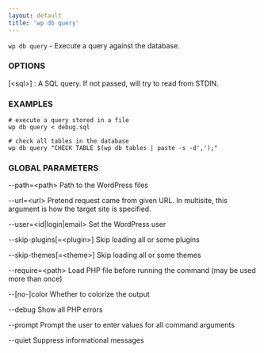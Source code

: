 ```yaml
---
layout: default
title: 'wp db query'
---
```


`wp db query` - Execute a query against the database.

### OPTIONS

[&lt;sql&gt;]
: A SQL query. If not passed, will try to read from STDIN.

### EXAMPLES

    # execute a query stored in a file
    wp db query < debug.sql

    # check all tables in the database
    wp db query "CHECK TABLE $(wp db tables | paste -s -d',');"

### GLOBAL PARAMETERS

  --path=&lt;path&gt;
      Path to the WordPress files

  --url=&lt;url&gt;
      Pretend request came from given URL. In multisite, this argument is how the target site is specified.

  --user=&lt;id|login|email&gt;
      Set the WordPress user

  --skip-plugins[=&lt;plugin&gt;]
      Skip loading all or some plugins

  --skip-themes[=&lt;theme&gt;]
      Skip loading all or some themes

  --require=&lt;path&gt;
      Load PHP file before running the command (may be used more than once)

  --[no-]color
      Whether to colorize the output

  --debug
      Show all PHP errors

  --prompt
      Prompt the user to enter values for all command arguments

  --quiet
      Suppress informational messages



